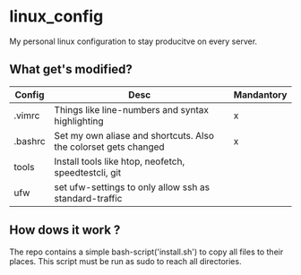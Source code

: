 # linux_config
My personal linux configuration to stay producitve on every server.

## What get's modified?

Config | Desc | Mandantory
--- | --- | ---
.vimrc | Things like line-numbers and syntax highlighting | x
.bashrc | Set my own aliase and shortcuts. Also the colorset gets changed | x
tools | Install tools like htop, neofetch, speedtestcli, git | 
ufw | set ufw-settings to only allow ssh as standard-traffic |


## How dows it work ?

The repo contains a simple bash-script('install.sh') to copy all files to their places. This script must be run as sudo to reach all directories. 
